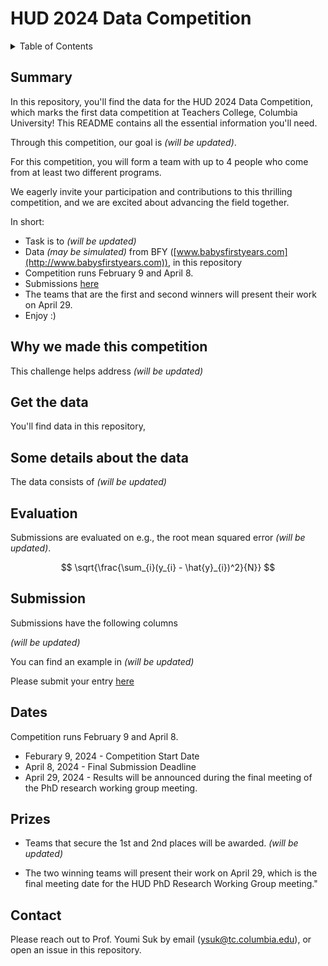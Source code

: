 # HUD 2024 Data Competition

<details><summary>Table of Contents</summary><p>

* [Summary](#summary)
* [Why we made this competition](#why-we-made-this-competition)
* [Get the data](#get-the-data)
* [Some details about the data](#some-details-about-the-data)
* [Evaluation](#evaluation)
* [Submission](#submission)
* [Dates](#dates)
* [Prizes](#prizes)
* [Contact](#contact)
</p></details><p></p>

## Summary

In this repository, you'll find the data for the HUD 2024 Data Competition, which marks the first data competition at Teachers College, Columbia University! This README contains all the essential information you'll need.

Through this competition, our goal is *(will be updated)*.

For this competition, you will form a team with up to 4 people who come from at least two different programs.

We eagerly invite your participation and contributions to this thrilling competition, and we are excited about advancing the field together.

In short:

- Task is to *(will be updated)*
- Data *(may be simulated)* from BFY ([www.babysfirstyears.com](http://www.babysfirstyears.com)), in this repository
- Competition runs February 9 and April 8. 
- Submissions [here]()
- The teams that are the first and second winners will present their work on April 29.
- Enjoy :)

## Why we made this competition

This challenge helps address *(will be updated)*

## Get the data

You'll find data in this repository, 

## Some details about the data

The data consists of *(will be updated)*

## Evaluation
Submissions are evaluated on e.g., the root mean squared error *(will be updated)*.

```math 

    \sqrt{\frac{\sum_{i}(y_{i} - \hat{y}_{i})^2}{N}}

```

## Submission

Submissions have the following columns

*(will be updated)*

You can find an example in *(will be updated)*

Please submit your entry [here]()


## Dates

Competition runs February 9 and April 8. 
- Feburary 9, 2024 - Competition Start Date
- April 8, 2024 - Final Submission Deadline
- April 29, 2024 - Results will be announced during the final meeting of the PhD research working group meeting.

## Prizes

- Teams that secure the 1st and 2nd places will be awarded. *(will be updated)*

- The two winning teams will present their work on April 29, which is the final meeting date for the HUD PhD Research Working Group meeting."


## Contact

Please reach out to Prof. Youmi Suk by email (ysuk@tc.columbia.edu), or open an issue in this repository.
